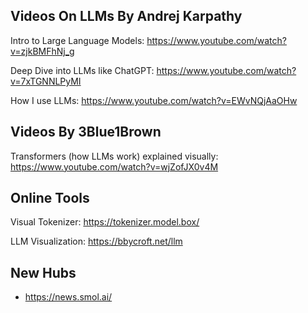 Videos On LLMs By Andrej Karpathy
---

Intro to Large Language Models: https://www.youtube.com/watch?v=zjkBMFhNj_g

Deep Dive into LLMs like ChatGPT: https://www.youtube.com/watch?v=7xTGNNLPyMI

How I use LLMs: https://www.youtube.com/watch?v=EWvNQjAaOHw


Videos By 3Blue1Brown
---

Transformers (how LLMs work) explained visually: https://www.youtube.com/watch?v=wjZofJX0v4M


Online Tools
---

Visual Tokenizer: https://tokenizer.model.box/

LLM Visualization: https://bbycroft.net/llm


New Hubs
---
- https://news.smol.ai/